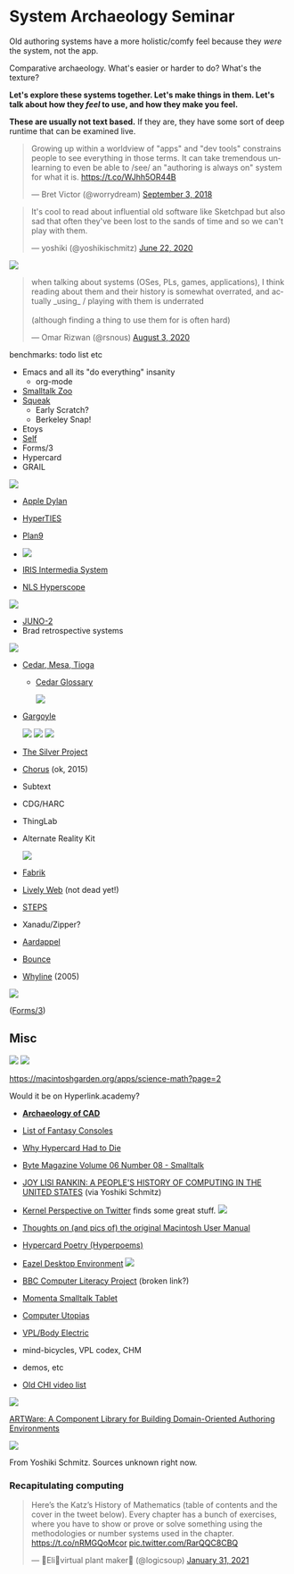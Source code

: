 # System Archaeology Seminar

Old authoring systems have a more holistic/comfy feel because they _were_ the system, not the app.

Comparative archaeology. What's easier or harder to do? What's the texture?

**Let's explore these systems together. Let's make things in them. Let's talk about how they _feel_ to use, and how they make you feel.**

**These are usually not text based.** If they are, they have some sort of deep runtime that can be examined live.

<blockquote class="twitter-tweet"><p lang="en" dir="ltr">Growing up within a worldview of &quot;apps&quot; and &quot;dev tools&quot; constrains people to see everything in those terms. It can take tremendous unlearning to even be able to /see/ an &quot;authoring is always on&quot; system for what it is. <a href="https://t.co/WJhh5OR44B">https://t.co/WJhh5OR44B</a></p>&mdash; Bret Victor (@worrydream) <a href="https://twitter.com/worrydream/status/1036667880778223617?ref_src=twsrc%5Etfw">September 3, 2018</a></blockquote> <script async src="https://platform.twitter.com/widgets.js" charset="utf-8"></script>

<blockquote class="twitter-tweet"><p lang="en" dir="ltr">It&#39;s cool to read about influential old software like Sketchpad but also sad that often they&#39;ve been lost to the sands of time and so we can&#39;t play with them.</p>&mdash; yoshiki (@yoshikischmitz) <a href="https://twitter.com/yoshikischmitz/status/1274957057884450818?ref_src=twsrc%5Etfw">June 22, 2020</a></blockquote> <script async src="https://platform.twitter.com/widgets.js" charset="utf-8"></script>

![](attachments/2021-02-01-16-30-24.png)

<blockquote class="twitter-tweet"><p lang="en" dir="ltr">when talking about systems (OSes, PLs, games, applications), I think reading about them and their history is somewhat overrated, and actually _using_ / playing with them is underrated<br><br>(although finding a thing to use them for is often hard)</p>&mdash; Omar Rizwan (@rsnous) <a href="https://twitter.com/rsnous/status/1290203117649162240?ref_src=twsrc%5Etfw">August 3, 2020</a></blockquote> <script async src="https://platform.twitter.com/widgets.js" charset="utf-8"></script>

benchmarks: todo list etc

- Emacs and all its "do everything" insanity
  - org-mode
- [Smalltalk Zoo](https://smalltalkzoo.thechm.org/)
- [Squeak](https://squeak.js.org/)
  - Early Scratch?
  - Berkeley Snap!
- Etoys
- [Self](https://selflanguage.org/)
- Forms/3
- Hypercard
- GRAIL

![](attachments/2021-02-01-16-06-06.png)

- [Apple Dylan](https://opendylan.org/history/apple-dylan/screenshots/)
- [HyperTIES](http://www.cs.umd.edu/hcil/hyperties/)
- [Plan9](https://merveilles.town/@neauoire/104717468496151278)
- ![](attachments/2021-02-01-16-38-33.png)

- [IRIS Intermedia System](https://vimeo.com/channels/190946/20662680)
- [NLS Hyperscope](http://codinginparadise.org/ebooks/html/blog/hyperscope_screencast.html)

![](attachments/2021-02-01-17-18-54.png)

- [JUNO-2](http://citeseerx.ist.psu.edu/viewdoc/summary?doi=10.1.1.37.7482)
- Brad retrospective systems

![](attachments/2021-02-01-17-22-16.png)

- [Cedar, Mesa, Tioga](https://www.youtube.com/watch?v=z_dt7NG38V4)

  - [Cedar Glossary](http://www.bitsavers.org/pdf/xerox/parc/cedar/Cedar_7.0/02_A_Glossary_of_Terms_Subsystems_Directories_and_Files_May1987.pdf)

    ![](attachments/2021-02-01-17-25-29.png)

- [Gargoyle](https://www.youtube.com/watch?v=f0KqT3J67Vw)

  ![](attachments/2021-02-01-17-31-36.png)
  ![](attachments/2021-02-01-17-31-52.png)
  ![](attachments/2021-02-01-17-32-34.png)

- [The Silver Project](https://www.cs.cmu.edu/afs/cs.cmu.edu/project/silver/www/publications.html)
- [Chorus](http://www.chorus-home.org/) (ok, 2015)
- Subtext
- CDG/HARC
- ThingLab
- Alternate Reality Kit

  ![](attachments/2021-02-01-17-06-42.png)

- [Fabrik](http://sp.cmc.msu.ru/courses/smalltalk/fabrik/Fabrik.html)
- [Lively Web](https://lively-web.org/) (not dead yet!)
- [STEPS](http://www.vpri.org/pdf/tr2012001_steps.pdf)
- Xanadu/Zipper?
- [Aardappel](http://strlen.com/aardappel-language/)
- [Bounce](https://donhopkins.medium.com/bounce-stuff-8310551a96e3)
- [Whyline](https://www.cs.cmu.edu/~NatProg/whyline.html) (2005)

![](attachments/2021-02-01-15-55-02.png)

([Forms/3](https://pdfs.semanticscholar.org/a074/a04c61f097ee9ad13f9061aee95d1dd0c01f.pdf))

## Misc

![](attachments/2021-02-01-16-34-51.png)
![](attachments/2021-02-01-16-34-59.png)

https://macintoshgarden.org/apps/science-math?page=2

Would it be on Hyperlink.academy?

- [**Archaeology of CAD**](http://dcardo.com/projects/archaeology_of_cad/index.html)
- [List of Fantasy Consoles](https://paladin-t.github.io/fantasy/index)
- [Why Hypercard Had to Die](http://www.loper-os.org/?p=568)
- [Byte Magazine Volume 06 Number 08 - Smalltalk](https://archive.org/details/byte-magazine-1981-08)
- [JOY LISI RANKIN: A PEOPLE'S HISTORY OF COMPUTING IN THE UNITED STATES](https://youtu.be/eEU9cwSzaBM?t=1895) (via Yoshiki Schmitz)
- [Kernel Perspective on Twitter](https://twitter.com/unix_byte) finds some great stuff.
  ![](attachments/2021-02-01-16-37-13.png)

- [Thoughts on (and pics of) the original Macintosh User Manual](https://www.peterme.com/2007/08/27/thoughts-on-and-pics-of-the-original-macintosh-user-manual/)
- [Hypercard Poetry (Hyperpoems)](https://twitter.com/mkirschenbaum/status/1301898638994571266?s=19)
- [Eazel Desktop Environment](https://web.archive.org/web/20000510014027/http://www.eazel.com:80/)
  ![](attachments/2021-02-01-16-44-01.png)

- [BBC Computer Literacy Project](https://clp.bbcrewind.co.uk/) (broken link?)
- [Momenta Smalltalk Tablet](http://kamranelahian.com/project/momenta/)
- [Computer Utopias](http://chrisnovello.com/teaching/risd/computer-utopias/)
- [VPL/Body Electric](http://www.jaronlanier.com/vpl.html)
- mind-bicycles, VPL codex, CHM
- demos, etc
- [Old CHI video list](http://www.cs.umd.edu/hcil/chivideoslist/index.shtml)

![](attachments/2021-02-01-17-51-15.png)

[ARTWare: A Component Library for Building Domain-Oriented Authoring Environments](http://citeseerx.ist.psu.edu/viewdoc/download?doi=10.1.1.445.7604&rep=rep1&type=pdf)

![](attachments/2021-02-01-16-56-40.png)

From Yoshiki Schmitz. Sources unknown right now.

### Recapitulating computing

<blockquote class="twitter-tweet"><p lang="en" dir="ltr">Here’s the Katz’s History of Mathematics (table of contents and the cover in the tweet below). Every chapter has a bunch of exercises, where you have to show or prove or solve something using the methodologies or number systems used in the chapter. <a href="https://t.co/nRMGQoMcor">https://t.co/nRMGQoMcor</a> <a href="https://t.co/RarQQC8CBQ">pic.twitter.com/RarQQC8CBQ</a></p>&mdash; 🍓Eli🌿virtual plant maker🌟 (@logicsoup) <a href="https://twitter.com/logicsoup/status/1355941297169829888?ref_src=twsrc%5Etfw">January 31, 2021</a></blockquote> <script async src="https://platform.twitter.com/widgets.js" charset="utf-8"></script>

